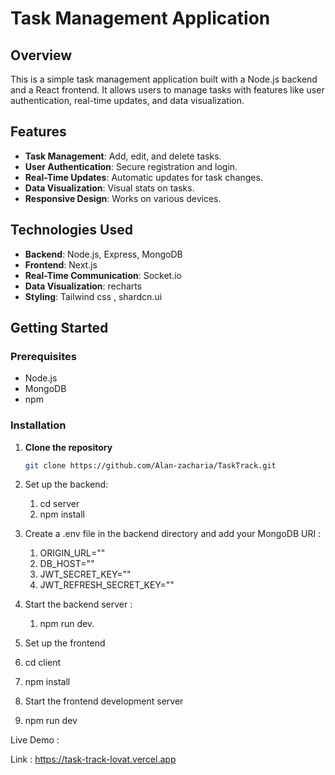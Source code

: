 # Task Management Application

## Overview
This is a simple task management application built with a Node.js backend and a React frontend. It allows users to manage tasks with features like user authentication, real-time updates, and data visualization.

## Features
- **Task Management**: Add, edit, and delete tasks.
- **User Authentication**: Secure registration and login.
- **Real-Time Updates**: Automatic updates for task changes.
- **Data Visualization**: Visual stats on tasks.
- **Responsive Design**: Works on various devices.

## Technologies Used
- **Backend**: Node.js, Express, MongoDB
- **Frontend**: Next.js
- **Real-Time Communication**: Socket.io
- **Data Visualization**: recharts
- **Styling**: Tailwind css , shardcn.ui

## Getting Started

### Prerequisites
- Node.js 
- MongoDB
- npm 

### Installation

1. **Clone the repository**
   ```bash
   git clone https://github.com/Alan-zacharia/TaskTrack.git
   
2. Set up the backend:
   1. cd server
   2. npm install
  
3. Create a .env file in the backend directory and add your MongoDB URI :
   1. ORIGIN_URL=""
   2. DB_HOST=""
   3. JWT_SECRET_KEY=""
   4. JWT_REFRESH_SECRET_KEY=""
  
4. Start the backend server :
   1. npm run dev.
   
5. Set up the frontend
  1. cd client
  2. npm install
   
6. Start the frontend development server
  1. npm run dev   


Live Demo :

Link : https://task-track-lovat.vercel.app

